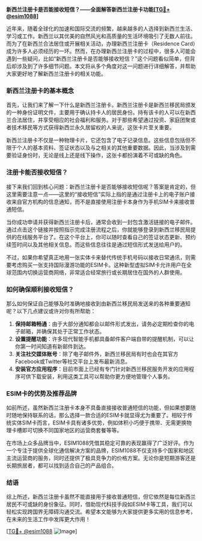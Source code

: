 **新西兰注册卡是否能接收短信？——全面解答新西兰注册卡功能[[TG💪+ @esim1088](https://t.me/s/esim1088)]**

近年来，随着全球化的加速和国际交流的频繁，越来越多的人选择到新西兰生活、学习或工作。新西兰以其优美的自然风光和高质量的生活环境吸引了无数人前往。而为了在新西兰合法居住或开展相关活动，办理新西兰注册卡（Residence Card）成为许多人必须经历的一环。然而，在办理新西兰注册卡的过程中，很多人可能会遇到一些疑问，比如“新西兰注册卡是否能够接收短信？”这个问题看似简单，但背后却涉及到了许多细节问题。本文将从多个角度对这一问题进行详细解答，并帮助大家更好地了解新西兰注册卡的相关功能。

### 新西兰注册卡的基本概念

首先，让我们来了解一下什么是新西兰注册卡。新西兰注册卡是新西兰移民局颁发的一种身份证明文件，主要用于确认持卡人的居民身份。持有该卡的人可以在新西兰合法居住，并享受相应的社会福利和服务。对于那些希望通过投资、家庭团聚或者技术移民等方式获得新西兰永久居留权的人来说，这张卡片至关重要。

新西兰注册卡不仅是一种物理卡片，它还包含了电子记录信息。这些信息包括但不限于个人的基本资料、签证状态以及与之相关的其他重要数据。因此，当涉及到需要验证身份时，无论是线上还是线下操作，这张卡都扮演着不可或缺的角色。

### 注册卡能否接收短信？

接下来我们回到核心问题：新西兰注册卡是否能够接收短信呢？答案是肯定的，但这里需要注意一点——这里的“接收短信”实际上指的是通过注册卡上的电子账户接收来自官方机构的信息通知，而不是直接使用注册卡本身作为手机SIM卡来接收普通短信。

当你成功申请并获得新西兰注册卡后，通常会收到一封包含激活链接的电子邮件。通过点击这个链接并按照指示完成注册流程之后，你就能够登录到新西兰移民局提供的在线服务平台了。在这个平台上，你可以随时查看自己的签证状态更新、预约续签时间以及其他相关信息。而这些信息往往是通过短信形式发送给用户的。

不过，如果你希望真正地用一张实体卡来替代传统手机号码以接收日常通讯，则需要考虑购买一张支持国际漫游功能的ESIM卡。这种新型虚拟SIM卡允许用户在全球范围内切换运营商网络，非常适合经常旅行或长期居住在国外的人群使用。

### 如何确保顺利接收短信？

那么如何保证自己能够及时准确地接收到由新西兰移民局发送来的各种重要通知呢？以下几点建议或许对你有所帮助：

1. **保持邮箱畅通**：由于大部分通知都会以邮件形式发出，请务必定期检查你的电子邮箱，并确保其处于正常工作状态。
2. **设置提醒功能**：许多现代智能手机都具备邮件客户端自带的提醒机制，可以让你第一时间知道有新邮件到达。
3. **关注社交媒体账号**：除了电子邮件外，新西兰移民局有时也会在其官方Facebook或Twitter等社交平台上发布最新消息。
4. **安装官方应用程序**：目前市面上已经有专门针对新西兰移民服务开发的应用程序可供下载安装，利用这类工具可以帮助你更方便地管理个人事务。

### ESIM卡的优势及推荐品牌

如前所述，虽然新西兰注册卡本身不具备直接接收普通短信的功能，但如果想要随时随地保持联系的话，那么选择一款合适的ESIM卡就显得尤为重要了。相较于传统实体SIM卡而言，ESIM卡具有诸多优势，例如体积小巧便于携带、无需更换物理卡槽即可切换不同国家地区的运营商套餐等等。

在市场上众多品牌当中，ESIM1088凭借其稳定可靠的表现赢得了广泛好评。作为一个专注于提供全球化通信解决方案的品牌，ESIM1088不仅支持多个国家和地区主流运营商的服务，同时还提供了极具竞争力的价格方案。无论你是短期游客还是长期旅居者，都可以找到适合自己的产品组合。

### 结语

综上所述，新西兰注册卡虽然不能直接用于接收普通短信，但它依然是每位新西兰居民不可或缺的身份象征。同时，借助现代科技手段如ESIM卡等工具，我们可以轻松实现跨国界无障碍沟通交流。希望本文能够为大家提供更多实用的信息参考，在未来的生活工作中发挥更大作用！

[[TG💪+ @esim1088](https://t.me/s/esim1088) ![Image](https://i.postimg.cc/4NQfJmqS/Snipaste-2025-05-13-00-14-12.png)]
